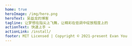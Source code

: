 ```yaml
---
home: true
heroImage: /img/hero.png
heroText: 吴益龙的博客
tagline: 让梦想在指尖上飞舞，让精彩在低调中绽放程度上的
actionText: 快速上手 →
actionLink: /install/
footer: MIT Licensed | Copyright © 2021-present Evan You
---
```

<Vssue />